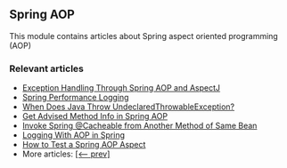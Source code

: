 ## Spring AOP

This module contains articles about Spring aspect oriented programming (AOP)

### Relevant articles

- [Exception Handling Through Spring AOP and AspectJ](https://drafts.baeldung.com/?p=213384&preview_id=213384&preview_nonce=d93eb3109c&_thumbnail_id=-1&preview=true)
- [Spring Performance Logging](https://www.baeldung.com/spring-performance-logging)
- [When Does Java Throw UndeclaredThrowableException?](https://www.baeldung.com/java-undeclaredthrowableexception)
- [Get Advised Method Info in Spring AOP](https://www.baeldung.com/spring-aop-get-advised-method-info)
- [Invoke Spring @Cacheable from Another Method of Same Bean](https://www.baeldung.com/spring-invoke-cacheable-other-method-same-bean)
- [Logging With AOP in Spring](https://www.baeldung.com/spring-aspect-oriented-programming-logging)
- [How to Test a Spring AOP Aspect](https://www.baeldung.com/spring-aop-test-aspect)
- More articles: [[<-- prev]](/spring-aop)
